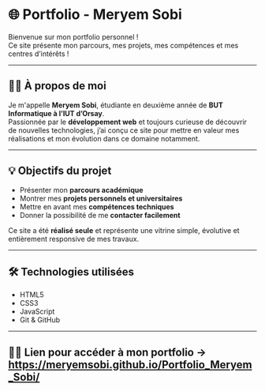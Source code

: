 # 🌐 Portfolio - Meryem Sobi

Bienvenue sur mon portfolio personnel !  
Ce site présente mon parcours, mes projets, mes compétences et mes centres d’intérêts !

---

## 👩‍💻 À propos de moi

Je m'appelle **Meryem Sobi**, étudiante en deuxième année de **BUT Informatique à l’IUT d’Orsay**.  
Passionnée par le **développement web** et toujours curieuse de découvrir de nouvelles technologies, j’ai conçu ce site pour mettre en valeur mes réalisations et mon évolution dans ce domaine notamment.

---

## 💡 Objectifs du projet

- Présenter mon **parcours académique**
- Montrer mes **projets personnels et universitaires**
- Mettre en avant mes **compétences techniques**
- Donner la possibilité de me **contacter facilement**

Ce site a été **réalisé seule** et représente une vitrine simple, évolutive et entièrement responsive de mes travaux.

---

## 🛠️ Technologies utilisées

- HTML5  
- CSS3  
- JavaScript   
- Git & GitHub
  
---

## ⛓️‍💥 Lien pour accéder à mon portfolio -> https://meryemsobi.github.io/Portfolio_Meryem_Sobi/

